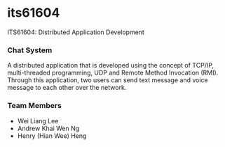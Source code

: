 # its61604
ITS61604: Distributed Application Development

### Chat System
A distributed application that is developed using the concept of TCP/IP, multi-threaded programming, UDP and Remote Method Invocation (RMI). Through this application, two users can send text message and voice message to each other over the network.

### Team Members
+ Wei Liang Lee<br/>
+ Andrew Khai Wen Ng<br>
+ Henry (Hian Wee) Heng<br>
